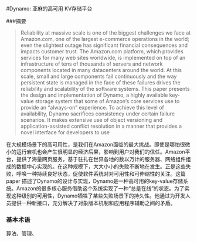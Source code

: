 #Dynamo: 亚麻的高可用 KV存储平台

###摘要

> Reliability at massive scale is one of the biggest challenges we face at Amazon.com, one of the largest e-commerce operations in the world; even the slightest outage has significant financial consequences and impacts customer trust. The Amazon.com platform, which provides services for many web sites worldwide, is implemented on top of an infrastructure of tens of thousands of servers and network components located in many datacenters around the world. At this scale, small and large components fail continuously and the way persistent state is managed in the face of these failures drives the reliability and scalability of the software systems. This paper presents the design and implementation of Dynamo, a highly available key-value storage system that some of Amazon’s core services use to provide an “always-on” experience. To achieve this level of availability, Dynamo sacrifices consistency under certain failure scenarios. It makes extensive use of object versioning and application-assisted conflict resolution in a manner that provides a novel interface for developers to use

在大规模场景下的高可用性，是我们在Amazon面临的最大挑战。即使是哪怕很微小的运行宕机也会产生很明显的经济后果，影响到用户对我们的信任。Amazon平台，提供了海量网页服务，基于驻扎在世界各地的数以万计的服务器、网络组件组成的数据中心实现的。在这种规模下，大大小小的失败不断地在发生。正是这些失败，呼唤一种持续良好状态，促使软件系统对对可用性和可伸缩性的关注。这篇paper 描述了Dynamo的设计与实现，Dynamo是一种高可用的key-value存储系统。Amazon的很多核心服务借助这个系统实现了一种“总是在线”的状态。为了实现这种级别的可用性，Dynamo牺牲了某些失败场景下的持久性。他通过为开发人员提供一种新接口，充分解决了对象版本机制和应用程序辅助之间的矛盾。



### 基本术语

算法、管理、